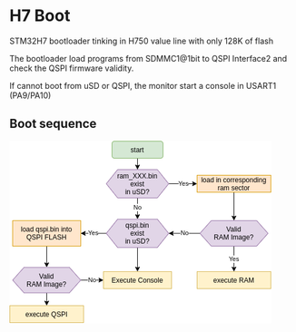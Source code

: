 # H7 Boot

STM32H7 bootloader tinking in H750 value line with only 128K of flash

The bootloader load programs from SDMMC1@1bit to QSPI Interface2 and check the QSPI firmware validity.

If cannot boot from uSD or QSPI, the monitor start a console in USART1 (PA9/PA10)

## Boot sequence

![boot flowchart](docs/bootflow.png)
